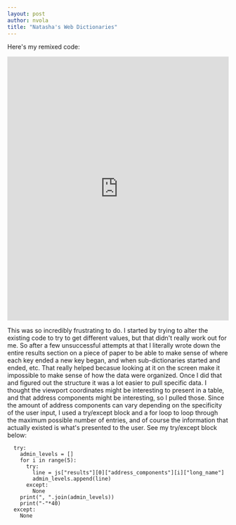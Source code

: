 ```yaml
---
layout: post
author: nvola
title: "Natasha's Web Dictionaries"
---
```


Here's my remixed code: 

<iframe src="https://trinket.io/embed/python3/ff4d06ecb7" width="100%" height="600" frameborder="0" marginwidth="0" marginheight="0" allowfullscreen></iframe>


This was so incredibly frustrating to do. I started by trying to alter the existing code to try to get different values, but that didn't really work out for me. So after a few unsuccessful attempts at that I literally wrote down the entire results section on a piece of paper to be able to make sense of where each key ended a new key began, and when sub-dictionaries started and ended, etc. That really helped becasue looking at it on the screen make it impossible to make sense of how the data were organized. Once I did that and figured out the structure it was a lot easier to pull specific data. I thought the viewport coordinates might be interesting to present in a table, and that address components might be interesting, so I pulled those. Since the amount of address components can vary depending on the specificity of the user input, I used a try/except block and a for loop to loop through the maximum possible number of entries, and of course the information that actually existed is what's presented to the user. See my try/except block below:

```
  try:
    admin_levels = []
    for i in range(5):
      try:
        line = js["results"][0]["address_components"][i]["long_name"]
        admin_levels.append(line)
      except:
        None
    print(", ".join(admin_levels))
    print("-"*40)
  except:
    None 
  ```
